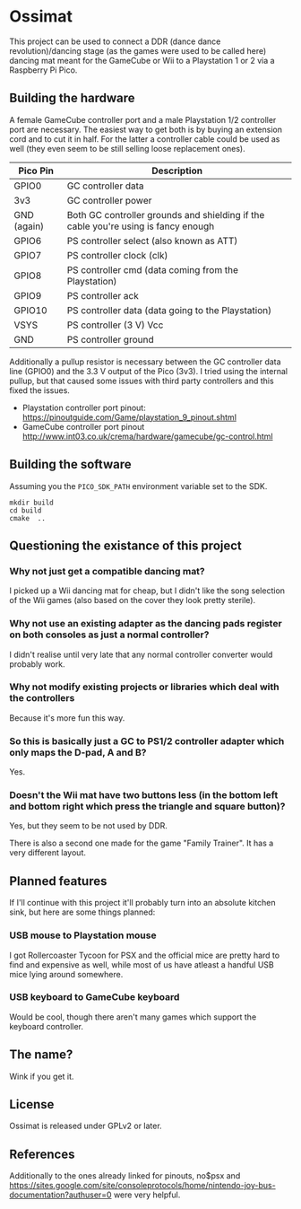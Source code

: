# Ossimat

This project can be used to connect a DDR (dance dance revolution)/dancing stage (as the games were used to be called here) dancing mat meant for the GameCube or Wii to a Playstation 1 or 2 via a Raspberry Pi Pico.

## Building the hardware

A female GameCube controller port and a male Playstation 1/2 controller port are necessary. The easiest way to get both is by buying an extension cord and to cut it in half. For the latter a controller cable could be used as well (they even seem to be still selling loose replacement ones).

|Pico Pin|Description|
|-----|--------|
|GPIO0|GC controller data|
|3v3|GC controller power|
|GND (again)| Both GC controller grounds and shielding if the cable you're using is fancy enough|
|GPIO6|PS controller select (also known as ATT)|
|GPIO7|PS controller clock (clk)|
|GPIO8|PS controller cmd (data coming from the Playstation)|
|GPIO9|PS controller ack|
|GPIO10|PS controller data (data going to the Playstation) |
|VSYS|PS controller (3 V) Vcc|
|GND|PS controller ground|

Additionally a pullup resistor is necessary between the GC controller data line (GPIO0) and the 3.3 V output of the Pico (3v3). I tried using the internal pullup, but that caused some issues with third party controllers and this fixed the issues.

* Playstation controller port pinout: https://pinoutguide.com/Game/playstation_9_pinout.shtml
* GameCube controller port pinout http://www.int03.co.uk/crema/hardware/gamecube/gc-control.html

## Building the software

Assuming you the `PICO_SDK_PATH` environment variable set to the SDK.

```
mkdir build
cd build
cmake  ..
```

## Questioning the existance of this project

### Why not just get a compatible dancing mat?

I picked up a Wii dancing mat for cheap, but I didn't like the song selection of the Wii games (also based on the cover they look pretty sterile).

### Why not use an existing adapter as the dancing pads register on both consoles as just a normal controller?

I didn't realise until very late that any normal controller converter would probably work.

### Why not modify existing projects or libraries which deal with the controllers

Because it's more fun this way.

### So this is basically just a GC to PS1/2 controller adapter which only maps the D-pad, A and B?

Yes.

### Doesn't the Wii mat have two buttons less (in the bottom left and bottom right which press the triangle and square button)?

Yes, but they seem to be not used by DDR.

There is also a second one made for the game "Family Trainer". It has a very different layout.

## Planned features

If I'll continue with this project it'll probably turn into an absolute kitchen sink, but here are some things planned:

### USB mouse to Playstation mouse

I got Rollercoaster Tycoon for PSX and the official mice are pretty hard to find and expensive as well, while most of us have atleast a handful USB mice lying around somewhere.

### USB keyboard to GameCube keyboard

Would be cool, though there aren't many games which support the keyboard controller.

## The name?

Wink if you get it.

## License

Ossimat is released under GPLv2 or later.

## References

Additionally to the ones already linked for pinouts, no$psx and https://sites.google.com/site/consoleprotocols/home/nintendo-joy-bus-documentation?authuser=0 were very helpful.